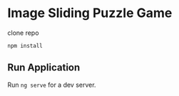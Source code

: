 # Image Sliding Puzzle Game

clone repo

`npm install`


## Run Application

Run `ng serve` for a dev server. 


